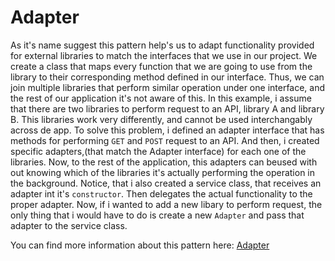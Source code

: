 # Adapter

  As it's name suggest this pattern help's us to adapt functionality provided for external libraries to match the interfaces that we use in our project. We create a class that maps every function that we are going to use from the library to their corresponding method defined in our interface. Thus, we can join multiple libraries that perform similar operation under one interface, and the rest of our application it's not aware of this.
  In this example, i assume that there are two libraries to perform request to an API, library A and library B. This libraries work very differently, and cannot be used interchangably across de app. To solve this problem, i defined an adapter interface that has methods for performing `GET` and `POST` request to an API. And then, i created specific adapters,(that match the Adapter interface) for each one of the libraries. Now, to the rest of the application, this adapters can beused with out knowing which of the libraries it's actually performing the operation in the background. Notice, that i also created a service class, that receives an adapter int it's `constructor`. Then delegates the actual functionality to the proper adapter. Now, if i wanted to add a new libary to perform request, the only thing that i would have to do is create a new `Adapter` and pass that adapter to the service class.
  
  You can find more information about this pattern here: [Adapter](https://en.wikipedia.org/wiki/Adapter_pattern)
